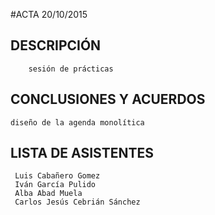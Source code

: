 #ACTA 20/10/2015
## DESCRIPCIÓN
     	sesión de prácticas
## CONCLUSIONES Y ACUERDOS
	diseño de la agenda monolítica
## LISTA DE ASISTENTES
     
     Luis Cabañero Gomez
     Iván García Pulido
     Alba Abad Muela
     Carlos Jesús Cebrián Sánchez
